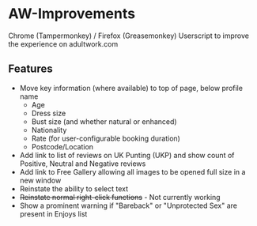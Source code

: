 # AW-Improvements
Chrome (Tampermonkey) / Firefox (Greasemonkey) Userscript to improve the experience on adultwork.com

## Features
* Move key information (where available) to top of page, below profile name
  * Age
  * Dress size
  * Bust size (and whether natural or enhanced)
  * Nationality
  * Rate (for user-configurable booking duration)
  * Postcode/Location
* Add link to list of reviews on UK Punting (UKP) and show count of Positive, Neutral and Negative reviews
* Add link to Free Gallery allowing all images to be opened full size in a new window
* Reinstate the ability to select text
* ~~Reinstate normal right-click functions~~ - Not currently working
* Show a prominent warning if "Bareback" or "Unprotected Sex" are present in Enjoys list

